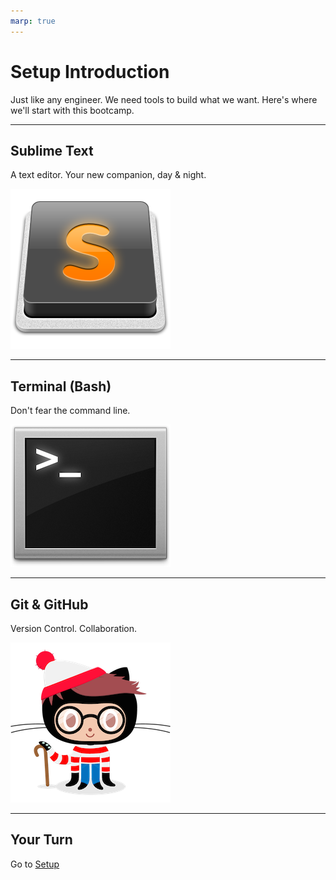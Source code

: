 ```yaml
---
marp: true
---
```


# Setup Introduction

Just like any engineer. We need tools to build what we want. Here's where we'll start with this bootcamp.

---

## Sublime Text

A text editor. Your new companion, day & night.

![img](images/sublime.png)

---

## Terminal (Bash)

Don't fear the command line.

![img](images/terminal.png)

---

## Git & GitHub

Version Control. Collaboration.

![img](images/github.png)

---

## Your Turn

Go to [Setup](https://github.com/lewagon/china-product/blob/master/00-kickoff/exercises/setup.md)

